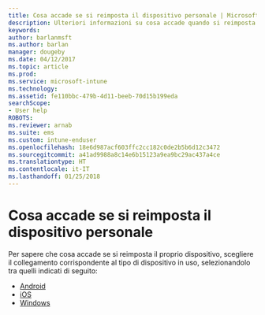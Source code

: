 ```yaml
---
title: Cosa accade se si reimposta il dispositivo personale | Microsoft Docs
description: Ulteriori informazioni su cosa accade quando si reimposta il dispositivo per ognuna delle piattaforme supportate di Intune.
keywords: 
author: barlanmsft
ms.author: barlan
manager: dougeby
ms.date: 04/12/2017
ms.topic: article
ms.prod: 
ms.service: microsoft-intune
ms.technology: 
ms.assetid: fe110bbc-479b-4d11-beeb-70d15b199eda
searchScope:
- User help
ROBOTS: 
ms.reviewer: arnab
ms.suite: ems
ms.custom: intune-enduser
ms.openlocfilehash: 18e6d987acf603ffc2cc182c0de2b5b6d12c3472
ms.sourcegitcommit: a41ad9988a8c14e6b15123a9ea9bc29ac437a4ce
ms.translationtype: HT
ms.contentlocale: it-IT
ms.lasthandoff: 01/25/2018
---
```

# <a name="what-happens-if-you-reset-your-device"></a>Cosa accade se si reimposta il dispositivo personale

Per sapere che cosa accade se si reimposta il proprio dispositivo, scegliere il collegamento corrispondente al tipo di dispositivo in uso, selezionandolo tra quelli indicati di seguito:

- [Android](what-happens-if-you-reset-your-device-using-the-company-portal-android.md)
- [iOS](what-happens-if-you-reset-your-device-using-the-company-portal-ios.md)
- [Windows](what-happens-if-you-reset-your-device-using-the-company-portal-windows.md)
